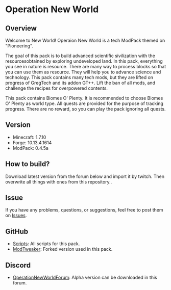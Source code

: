 # Operation New World

## Overview

Welcome to New World! Operaion New World is a tech ModPack themed on "Pioneering".  

The goal of this pack is to build advanced scientific sivilization with the resourcesobtained by exploring undeveloped land.
In this pack, everything you see in nature is resource. There are many way to process blocks so that you can use them as resource.
They will help you to advance science and technology. This pack contains many tech mods, but they are lifted on progress of GregTech
and its addon GT++. Lift the ban of all mods, and challenge the recipes for overpowered contents.

  This pack contains Biomes O' Plenty. It is recommended to choose Biomes O' Plenty as world type. All quests are provided for the purpose of tracking progress.
There are no reward, so you can play the pack ignoring all quests.

## Version

- Minecraft: 1.7.10
- Forge: 10.13.4.1614
- ModPack: 0.4.5a

## How to build?
Download latest version from the forum below and import it by twitch. Then overwrite all things with ones from this repository..

## Issue
If you have any problems, questions, or suggestions, feel free to post them on [Issues](https://github.com/RayStarkMC/OperationNewWorld/issues).

## GitHub
- [Scripts](https://github.com/RayStarkMC/OperationNewWorld): All scripts for this pack.
- [ModTweaker](https://github.com/RayStarkMC/ModTweaker): Forked version used in this pack.

## Discord
- [OperationNewWorldForum](https://discord.gg/b2nwnBd): Alpha version can be downloaded in this forum.
